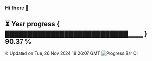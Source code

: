 ### Hi there 👋
⏳ Year progress { ███████████████████████████▁▁▁ } 90.37 %
---
⏰ Updated on Tue, 26 Nov 2024 18:26:07 GMT
![Progress Bar CI](https://github.com/liununu/liununu/workflows/Progress%20Bar%20CI/badge.svg)
